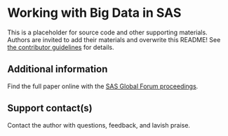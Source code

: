 # Working with Big Data in SAS                                                          

This is a placeholder for source code and other supporting materials.  Authors are invited to add their materials and overwrite this README! See [the contributor guidelines](../CONTRIBUTING.md) for details. 

## Additional information

Find the full paper online with the [SAS Global Forum proceedings](https://www.sas.com/en_us/events/sas-global-forum/program/proceedings.html).

## Support contact(s)

Contact the author with questions, feedback, and lavish praise.                                                                                                                                                  
